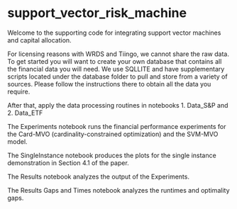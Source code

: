 # support_vector_risk_machine

Welcome to the supporting code for integrating support vector machines and capital allocation. 

For licensing reasons with WRDS and Tiingo, we cannot share the raw data. To get started you will want to create your own database that contains all the financial data you will need. We use SQLLITE and have supplementary scripts located under the database folder to pull and store from a variety of sources. Please follow the instructions there to obtain all the data you require. 

After that, apply the data processing routines in notebooks 1. Data_S&P and 2. Data_ETF

The Experiments notebook runs the financial performance experiments for the Card-MVO (cardinality-constrained optimization) and the SVM-MVO model.

The SingleInstance notebook produces the plots for the single instance demonstration in Section 4.1 of the paper. 

The Results notebook analyzes the output of the Experiments.

The Results Gaps and Times notebook analyzes the runtimes and optimality gaps.
